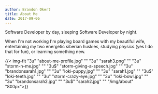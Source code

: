 ```yaml
---
author: Brandon Okert
title: About Me
date: 2017-09-06
---
```


Software Developer by day, sleeping Software Developer by night.

When I'm not working I'm playing board games with my beautiful wife, entertaining my two energetic siberian huskies, studying physics (yes I do that for fun), or learning something new.

{{< img-fit
  "3u" "about-me-profile.jpg" ""
  "3u" "sarah3.png" ""
  "3u" "storm-n-me.jpg" ""
  "3u$" "storm-giving-a-speech.jpg" ""
  "3u" "brandonsarah1.jpg" ""
  "3u" "loki-puppy.jpg" ""
  "3u" "sarah1.jpg" ""
  "3u$" "loki-teeth.jpg" ""
  "3u" "storm-crazy-eye.jpg" ""
  "3u" "loki-bowl.jpg" ""
  "3u" "brandonsarah2.jpg" ""
  "3u$" "sarah2.jpg" ""
  "/img/about" "800px">}}
